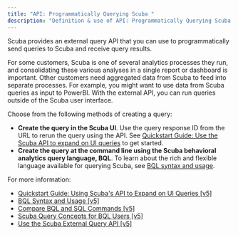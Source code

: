 ```yaml
---
title: "API: Programmatically Querying Scuba "
description: "Definition & use of API: Programmatically Querying Scuba "
---
```

Scuba provides an external query API that you can use to programmatically send queries to Scuba and receive query results.

For some customers, Scuba is one of several analytics processes they run, and consolidating these various analyses in a single report or dashboard is important. Other customers need aggregated data from Scuba to feed into separate processes. For example, you might want to use data from Scuba queries as input to PowerBI. With the external API, you can run queries outside of the Scuba user interface.

Choose from the following methods of creating a query:

- **Create the query in the Scuba UI**. Use the query response ID from the URL to rerun the query using the API. See [Quickstart Guide: Use the Scuba API to expand on UI queries](./api-programmatically-querying-scuba/quickstart-guide-using-scubas-api-to-expand-on-ui-queries) to get started.
- **Create the query at the command line using the Scuba behavioral analytics query language, BQL**. To learn about the rich and flexible language available for querying Scuba, see [BQL syntax and usage](./api-programmatically-querying-scuba/bql-syntax-and-usage).

For more information:

- [Quickstart Guide: Using Scuba's API to Expand on UI Queries \[v5\]](./api-programmatically-querying-scuba/quickstart-guide-using-scubas-api-to-expand-on-ui-queries)
- [BQL Syntax and Usage \[v5\]](./api-programmatically-querying-scuba/bql-syntax-and-usage)
- [Compare BQL and SQL Commands \[v5\]](./api-programmatically-querying-scuba/compare-bql-and-sql-commands)
- [Scuba Query Concepts for BQL Users \[v5\]](./api-programmatically-querying-scuba/scuba-query-concepts-for-bql-users)
- [Use the Scuba External Query API \[v5\]](./api-programmatically-querying-scuba/use-the-scuba-external-query-api)